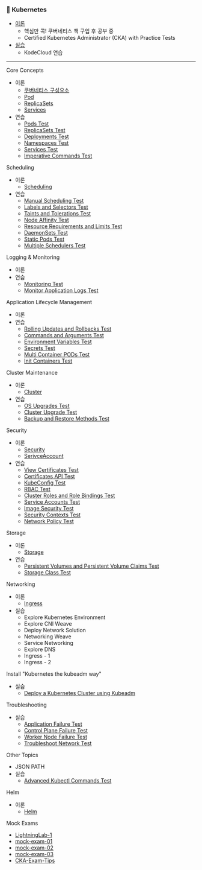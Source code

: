 ### :ship: Kubernetes

- [이론](./book)
  - 핵심만 콕! 쿠버네티스 책 구입 후 공부 중
  - Certified Kubernetes Administrator (CKA) with Practice Tests
- [실습](./practice)
  - KodeCloud 연습

---

Core Concepts

- 이론
  - [쿠버네티스 구성요소](./book/Intro.md)
  - [Pod](./book/Pod.md)
  - [ReplicaSets](./book/ReplicaSets.md)
  - [Services](./book/Services.md)
- 연습
  - [Pods Test](./practice/025-PracticeTest-Pods.md)
  - [ReplicaSets Test](./practice/028-PracticeTest-ReplicaSets.md)
  - [Deployments Test](./practice/032-PracticeTest-Deployments.md)
  - [Namespaces Test](./practice/035-PracticeTest-Namespaces.md)
  - [Services Test](./practice/040-PracticeTest-Services.md)
  - [Imperative Commands Test](./practice/044-PracticeTest-ImperativeCommands.md)

Scheduling

- 이론
  - [Scheduling](./book/Scheduling.md)
- 연습
  - [Manual Scheduling Test](./practice/052-PracticeTest-ManualScheduling.md)
  - [Labels and Selectors Test](./practice/055-PracticeTest-LabelsandSelectors.md)
  - [Taints and Tolerations Test](./practice/058-PracticeTest-TaintsandTolerations.md)
  - [Node Affinity Test](./practice/062-PracticeTest-NodeAffinity.md)
  - [Resource Requirements and Limits Test](./practice/068-PracticeTest-ResourceRequirementsandLimits.md)
  - [DaemonSets Test](./practice/071-PracticeTest-DaemonSets.md)
  - [Static Pods Test](./practice/074-PracticeTest-StaticPods.md)
  - [Multiple Schedulers Test](./practice/077-PracticeTest-MultipleSchedulers.md)

Logging & Monitoring

- 이론
- 연습
  - [Monitoring Test](./practice/084-PracticeTest-Monitoring.md)
  - [Monitor Application Logs Test](./practice/087-PracticeTest-MonitorApplicationLogs.md)

Application Lifecycle Management

- 이론
- 연습
  - [Rolling Updates and Rollbacks Test](./practice/093-PracticeTest-RollingUpdatesandRollbacks.md)
  - [Commands and Arguments Test](./practice/098-PracticeTest-CommandsandArguments.md)
  - [Environment Variables Test](./practice/102-PracticeTest-EnvironmentVariables.md)
  - [Secrets Test](./practice/106-PracticeTest-Secrets.md)
  - [Multi Container PODs Test](./practice/110-PracticeTest-MultiContainerPODs.md)
  - [Init Containers Test](./practice/114-PracticeTest-InitContainers.md)

Cluster Maintenance

- 이론
  - [Cluster](./book/Cluster.md)
- 연습
  - [OS Upgrades Test](./practice/121-PracticeTest-OSUpgrades.md)
  - [Cluster Upgrade Test](./practice/127-PracticeTest-ClusterUpgrade.md)
  - [Backup and Restore Methods Test](./practice/131-PracticeTest-BackupandRestoreMethods.md)

Security

- 이론
  - [Security](./book/Security.md)
  - [SerivceAccount](./book/SerivceAccount.md)
- 연습
  - [View Certificates Test](./practice/147-PracticeTest-ViewCertificates.md)
  - [Certificates API Test](./practice/149-PracticeTest-CertificatesAPI.md)
  - [KubeConfig Test](./practice/151-PracticeTest-KubeConfig.md)
  - [RBAC Test](./practice/156-PracticeTest-RBAC.md)
  - [Cluster Roles and Role Bindings Test](./practice/158-PracticeTest-ClusterRolesandRoleBindings.md)
  - [Service Accounts Test](./practice/160-PracticeTest-ServiceAccounts.md)
  - [Image Security Test](./practice/161-PracticeTest-ImageSecurity.md)
  - [Security Contexts Test](./practice/163-PracticeTest-SecurityContexts.md)
  - [Network Policy Test](./practice/166-PracticeTest-NetworkPolicy.md)

Storage

- 이론
  - [Storage](./book/Storage.md)
- 연습
  - [Persistent Volumes and Persistent Volume Claims Test](./practice/178-PracticeTest-PersistentVolumesandPersistentVolumeClaims.md)
  - [Storage Class Test](./practice/183-PracticeTest-StorageClass.md)

Networking

- 이론
  - [Ingress](./book/Ingress.md)
- 실습
  - Explore Kubernetes Environment
  - Explore CNI Weave
  - Deploy Network Solution
  - Networking Weave
  - Service Networking
  - Explore DNS
  - Ingress - 1
  - Ingress - 2

Install "Kubernetes the kubeadm way"

- 실습
  - [Deploy a Kubernetes Cluster using Kubeadm](./practice/231-PracticeTest-DeployaKubernetesClusterusingKubeadm.md)

Troubleshooting

- 실습
  - [Application Failure Test](./practice/237-PracticeTest-ApplicationFailure.md)
  - [Control Plane Failure Test](./practice/240-PracticeTest-ControlPlaneFailure.md)
  - [Worker Node Failure Test](./practice/243-PracticeTest-WorkerNodeFailure.md)
  - [Troubleshoot Network Test](./practice/246-PracticeTest-TroubleshootNetwork.md)

Other Topics

- JSON PATH
- 실습
  - [Advanced Kubectl Commands Test](./practice/250-PracticeTest-AdvancedKubectlCommands.md)

Helm

- 이론
  - [Helm](./book/Helm.md)

Mock Exams

- [LightningLab-1](./practice/253-LightningLab-1.md)
- [mock-exam-01](./practice/mock-exam-01.md)
- [mock-exam-02](./practice/mock-exam-02.md)
- [mock-exam-03](./practice/mock-exam-03.md)
- [CKA-Exam-Tips](./practice/CKA-Exam-Tips.md)


